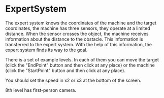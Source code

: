 # ExpertSystem
The expert system knows the coordinates of the machine and the target coordinates, the machine has three sensors, they operate at a limited distance. When the sensor crosses the object, the machine receives information about the distance to the obstacle. This information is transferred to the expert system. With the help of this information, the expert system finds its way to the goal.

There is a set of example levels. In each of them you can move the target (click the "EndPoint" button and then click at any place) or the machine (click the "StartPoint" button and then click at any place).

You should set the speed in x2 or x3 at the bottom of the screen.

8th level has first-person camera.
